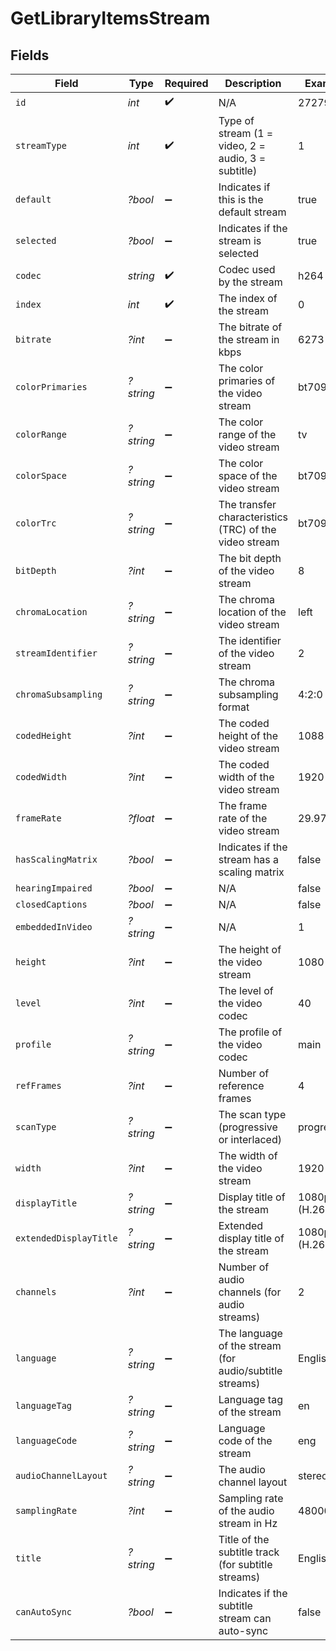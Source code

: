 # GetLibraryItemsStream


## Fields

| Field                                                   | Type                                                    | Required                                                | Description                                             | Example                                                 |
| ------------------------------------------------------- | ------------------------------------------------------- | ------------------------------------------------------- | ------------------------------------------------------- | ------------------------------------------------------- |
| `id`                                                    | *int*                                                   | :heavy_check_mark:                                      | N/A                                                     | 272796                                                  |
| `streamType`                                            | *int*                                                   | :heavy_check_mark:                                      | Type of stream (1 = video, 2 = audio, 3 = subtitle)     | 1                                                       |
| `default`                                               | *?bool*                                                 | :heavy_minus_sign:                                      | Indicates if this is the default stream                 | true                                                    |
| `selected`                                              | *?bool*                                                 | :heavy_minus_sign:                                      | Indicates if the stream is selected                     | true                                                    |
| `codec`                                                 | *string*                                                | :heavy_check_mark:                                      | Codec used by the stream                                | h264                                                    |
| `index`                                                 | *int*                                                   | :heavy_check_mark:                                      | The index of the stream                                 | 0                                                       |
| `bitrate`                                               | *?int*                                                  | :heavy_minus_sign:                                      | The bitrate of the stream in kbps                       | 6273                                                    |
| `colorPrimaries`                                        | *?string*                                               | :heavy_minus_sign:                                      | The color primaries of the video stream                 | bt709                                                   |
| `colorRange`                                            | *?string*                                               | :heavy_minus_sign:                                      | The color range of the video stream                     | tv                                                      |
| `colorSpace`                                            | *?string*                                               | :heavy_minus_sign:                                      | The color space of the video stream                     | bt709                                                   |
| `colorTrc`                                              | *?string*                                               | :heavy_minus_sign:                                      | The transfer characteristics (TRC) of the video stream  | bt709                                                   |
| `bitDepth`                                              | *?int*                                                  | :heavy_minus_sign:                                      | The bit depth of the video stream                       | 8                                                       |
| `chromaLocation`                                        | *?string*                                               | :heavy_minus_sign:                                      | The chroma location of the video stream                 | left                                                    |
| `streamIdentifier`                                      | *?string*                                               | :heavy_minus_sign:                                      | The identifier of the video stream                      | 2                                                       |
| `chromaSubsampling`                                     | *?string*                                               | :heavy_minus_sign:                                      | The chroma subsampling format                           | 4:2:0                                                   |
| `codedHeight`                                           | *?int*                                                  | :heavy_minus_sign:                                      | The coded height of the video stream                    | 1088                                                    |
| `codedWidth`                                            | *?int*                                                  | :heavy_minus_sign:                                      | The coded width of the video stream                     | 1920                                                    |
| `frameRate`                                             | *?float*                                                | :heavy_minus_sign:                                      | The frame rate of the video stream                      | 29.97                                                   |
| `hasScalingMatrix`                                      | *?bool*                                                 | :heavy_minus_sign:                                      | Indicates if the stream has a scaling matrix            | false                                                   |
| `hearingImpaired`                                       | *?bool*                                                 | :heavy_minus_sign:                                      | N/A                                                     | false                                                   |
| `closedCaptions`                                        | *?bool*                                                 | :heavy_minus_sign:                                      | N/A                                                     | false                                                   |
| `embeddedInVideo`                                       | *?string*                                               | :heavy_minus_sign:                                      | N/A                                                     | 1                                                       |
| `height`                                                | *?int*                                                  | :heavy_minus_sign:                                      | The height of the video stream                          | 1080                                                    |
| `level`                                                 | *?int*                                                  | :heavy_minus_sign:                                      | The level of the video codec                            | 40                                                      |
| `profile`                                               | *?string*                                               | :heavy_minus_sign:                                      | The profile of the video codec                          | main                                                    |
| `refFrames`                                             | *?int*                                                  | :heavy_minus_sign:                                      | Number of reference frames                              | 4                                                       |
| `scanType`                                              | *?string*                                               | :heavy_minus_sign:                                      | The scan type (progressive or interlaced)               | progressive                                             |
| `width`                                                 | *?int*                                                  | :heavy_minus_sign:                                      | The width of the video stream                           | 1920                                                    |
| `displayTitle`                                          | *?string*                                               | :heavy_minus_sign:                                      | Display title of the stream                             | 1080p (H.264)                                           |
| `extendedDisplayTitle`                                  | *?string*                                               | :heavy_minus_sign:                                      | Extended display title of the stream                    | 1080p (H.264)                                           |
| `channels`                                              | *?int*                                                  | :heavy_minus_sign:                                      | Number of audio channels (for audio streams)            | 2                                                       |
| `language`                                              | *?string*                                               | :heavy_minus_sign:                                      | The language of the stream (for audio/subtitle streams) | English                                                 |
| `languageTag`                                           | *?string*                                               | :heavy_minus_sign:                                      | Language tag of the stream                              | en                                                      |
| `languageCode`                                          | *?string*                                               | :heavy_minus_sign:                                      | Language code of the stream                             | eng                                                     |
| `audioChannelLayout`                                    | *?string*                                               | :heavy_minus_sign:                                      | The audio channel layout                                | stereo                                                  |
| `samplingRate`                                          | *?int*                                                  | :heavy_minus_sign:                                      | Sampling rate of the audio stream in Hz                 | 48000                                                   |
| `title`                                                 | *?string*                                               | :heavy_minus_sign:                                      | Title of the subtitle track (for subtitle streams)      | English                                                 |
| `canAutoSync`                                           | *?bool*                                                 | :heavy_minus_sign:                                      | Indicates if the subtitle stream can auto-sync          | false                                                   |